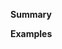 <!-- Thanks for submitting a pull request! Please provide enough information so that others can review your pull request. The two fields below are mandatory.

If you're making a change to documentation, do **not** modify a `.html` file directly. Instead, find the corresponding `.pug` file or test case in the `test/docs` directory. -->

**Summary**

<!-- Explain the **motivation** for making this change. What problem does the pull request solve? -->

**Examples**

<!-- If this code fixes a bug or adds a new feature, provide an example demonstrating the change, unless you added a test. -->
